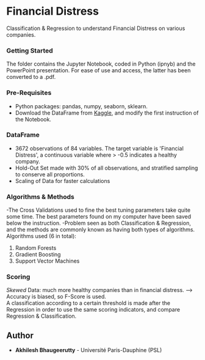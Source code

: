 # Financial Distress

Classification & Regression to understand Financial Distress on various companies. 

### Getting Started

The folder contains the Jupyter Notebook, coded in Python (ipnyb) and the PowerPoint presentation. For ease of use and access, the latter has been converted to a .pdf.

### Pre-Requisites

- Python packages: pandas, numpy, seaborn, sklearn.
- Download the DataFrame from [Kaggle](https://www.kaggle.com/shebrahimi/financial-distress), and modify the first instruction of the Notebook. 

### DataFrame

- 3672 observations of 84 variables. The target variable is 'Financial Distress', a continuous variable where > -0.5 indicates a healthy company. 
- Hold-Out Set made with 30% of all observations, and stratified sampling to conserve all proportions.
- Scaling of Data for faster calculations

### Algorithms & Methods

-The Cross Validations used to fine the best tuning parameters take quite some time. The best parameters found on my computer have been saved below the instruction. 
-Problem seen as both Classification & Regression, and the methods are commonly known as having both types of algorithms. <br>
Algorithms used (6 in total): 
  1. Random Forests
  2. Gradient Boosting
  3. Support Vector Machines
  
### Scoring

*Skewed* Data: much more healthy companies than in financial distress. --> Accuracy is biased, so F-Score is used. <br>
A classification according to a certain threshold is made after the Regression in order to use the same scoring indicators, and compare Regression & Classification.

## Author

* **Akhilesh Bhaugeerutty** - Université Paris-Dauphine (PSL)

